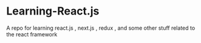 # Learning-React.js
A repo for learning react.js , next.js , redux , and some other stuff related to the react framework 
